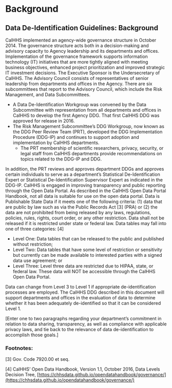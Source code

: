 # Background

## Data De-Identification Guidelines: Background

CalHHS implemented an agency-wide governance structure in October 2014. The governance structure acts both in a decision-making and advisory capacity to Agency leadership and its departments and offices. Implementation of the governance framework supports information technology (IT) initiatives that are more tightly aligned with meeting business objectives, enhanced project prioritization and improved strategic IT investment decisions. The Executive Sponsor is the Undersecretary of CalHHS. The Advisory Council consists of representatives of senior leadership from departments and offices in the Agency. There are six subcommittees that report to the Advisory Council, which include the Risk Management, and Data Subcommittees.

* A Data De-Identification Workgroup was convened by the Data Subcommittee with representation from all departments and offices in CalHHS to develop the first Agency DDG. That first CalHHS DDG was approved for release in 2016.
* The Risk Management Subcommittee’s DDG Workgroup, now known as the DDG Peer Review Team (PRT), developed the DDG Implementation Procedure (DDG-IP) and continues to support adoption and implementation by CalHHS departments.
  * The PRT membership of scientific researchers, privacy, security, or legal staff from CalHHS departments provide recommendations on topics related to the DDG-IP and DDG.

In addition, the PRT reviews and approves department DDGs and approves certain individuals to serve as a department’s Statistical De-Identification Expert or Statistical De-Identification Supervisor Expert as indicated in the DDG-IP. CalHHS is engaged in improving transparency and public reporting through the Open Data Portal. As described in the CalHHS Open Data Portal Handbook, not all data is suitable for use on the open data portal. Data is Publishable State Data if it meets one of the following criteria: (1) data that are public by law such as via the Public Records Act \[3] (PRA) or (2) the data are not prohibited from being released by any laws, regulations, policies, rules, rights, court order, or any other restriction. Data shall not be released if it is restricted under state or federal law. Data tables may fall into one of three categories: \[4]

* Level One: Data tables that can be released to the public and published without restriction;
* Level Two: Data tables that have some level of restriction or sensitivity but currently can be made available to interested parties with a signed data use agreement; or
* Level Three: Level three data are restricted due to HIPAA, state, or federal law. These data will NOT be accessible through the CalHHS Open Data Portal.

Data can change from Level 3 to Level 1 if appropriate de-identification processes are employed. The CalHHS DDG described in this document will support departments and offices in the evaluation of data to determine whether it has been adequately de-identified so that it can be considered Level 1.

\[Enter one to two paragraphs regarding your department’s commitment in relation to data sharing, transparency, as well as compliance with applicable privacy laws, and tie back to the relevance of data de-identification to accomplish those goals.]

### Footnotes:

\[3] Gov. Code 7920.00 et seq.

\[4] CalHHS’ Open Data Handbook, Version 1.1, October 2016, Data Levels Decision Tree,  [https://chhsdata.github.io/opendatahandbook/governance/](https://chhsdata.github.io/opendatahandbook/governance/)  &#x20;


